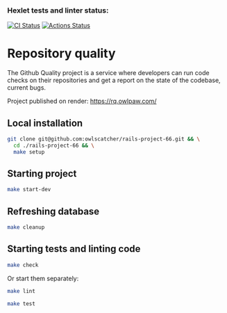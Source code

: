### Hexlet tests and linter status:

[![CI Status](https://github.com/owlscatcher/rails-project-66/actions/workflows/main.yml/badge.svg)](https://github.com/owlscatcher/rails-project-66/actions)
[![Actions Status](https://github.com/owlscatcher/rails-project-66/actions/workflows/hexlet-check.yml/badge.svg)](https://github.com/owlscatcher/rails-project-66/actions)

# Repository quality

The Github Quality project is a service where developers can run code checks on their repositories
and get a report on the state of the codebase, current bugs.

Project published on render: https://rq.owlpaw.com/

## Local installation

```bash
git clone git@github.com:owlscatcher/rails-project-66.git && \
  cd ./rails-project-66 && \
  make setup
```

## Starting project

```bash
make start-dev
```

## Refreshing database

```bash
make cleanup
```

## Starting tests and linting code

```bash
make check
```

Or start them separately:

```bash
make lint
```

```bash
make test
```
